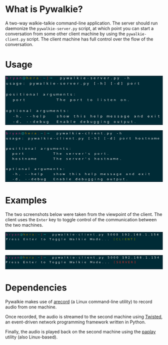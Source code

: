 # What is Pywalkie?
A two-way walkie-talkie command-line application. The server should run daemonize the `pywalkie-server.py` script, at which point you can start a conversation from some other client machine by using the `pywalkie-client.py` script. The client machine has full control over the flow of the conversation.

# Usage
![Server Help Docs](img/server_help.png)

![Client Help Docs](img/client_help.png)

# Examples
The two screenshots below were taken from the viewpoint of the client. The client uses the `Enter` key to toggle control of the communication between the two machines.

![Client Talks](img/green.png)

![Server Talks](img/red.png)

# Dependencies
Pywalkie makes use of [arecord](https://linux.die.net/man/1/arecord) (a Linux command-line utility) to record audio from one machine.

Once recorded, the audio is streamed to the second machine using [Twisted](https://twistedmatrix.com/trac/), an event-driven network programming framework written in Python.

Finally, the audio is played back on the second machine using the [paplay](https://linux.die.net/man/1/paplay) utility (also Linux-based).
